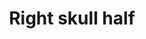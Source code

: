 ---
layout: item
title: Right skull half
item-id: 9007
datatable: true
id: 9007
name: "Right skull half"
members: false
lowalch: 0
highalch: 0
examine: "Ooooh spooky!"
monsters:
  - id: 2481
    name: "Minotaur"
    members: false
    combat_level: 12
    wiki_url: "https://oldschool.runescape.wiki/w/Minotaur#Level_12"
    drops:
      - quantity: "1"
        rarity: 0.0297029702970297
    image: "https://oldschool.runescape.wiki/images/7/7e/Minotaur.png?65d6a"
  - id: 2482
    name: "Minotaur"
    members: false
    combat_level: 19
    wiki_url: "https://oldschool.runescape.wiki/w/Minotaur#Level_12"
    drops:
      - quantity: "1"
        rarity: 0.0297029702970297
    image: "https://oldschool.runescape.wiki/images/7/7e/Minotaur.png?65d6a"
  - id: 2483
    name: "Minotaur"
    members: false
    combat_level: 27
    wiki_url: "https://oldschool.runescape.wiki/w/Minotaur#Level_27"
    drops:
      - quantity: "1"
        rarity: 0.0297029702970297
    image: "https://oldschool.runescape.wiki/images/7/7e/Minotaur.png?65d6a"
---
